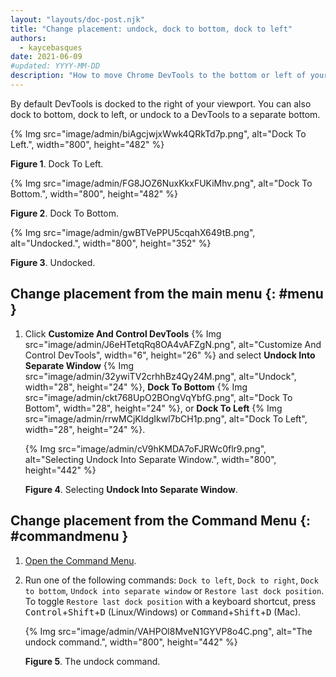 ```yaml
---
layout: "layouts/doc-post.njk"
title: "Change placement: undock, dock to bottom, dock to left"
authors:
  - kaycebasques
date: 2021-06-09
#updated: YYYY-MM-DD
description: "How to move Chrome DevTools to the bottom or left of your viewport, or to a separate window."
---
```


By default DevTools is docked to the right of your viewport. You can also dock to bottom, dock to
left, or undock to a DevTools to a separate bottom.

{% Img src="image/admin/biAgcjwjxWwk4QRkTd7p.png", alt="Dock To Left.", width="800", height="482" %}

**Figure 1**. Dock To Left.

{% Img src="image/admin/FG8JOZ6NuxKkxFUKiMhv.png", alt="Dock To Bottom.", width="800", height="482" %}

**Figure 2**. Dock To Bottom.

{% Img src="image/admin/gwBTVePPU5cqahX649tB.png", alt="Undocked.", width="800", height="352" %}

**Figure 3**. Undocked.

## Change placement from the main menu {: #menu }

1.  Click **Customize And Control DevTools**
    {% Img src="image/admin/J6eHTetqRq8OA4vAFZgN.png", alt="Customize And Control DevTools", width="6", height="26" %} and
    select **Undock Into Separate Window**
    {% Img src="image/admin/32ywiTV2crhhBz4Qy24M.png", alt="Undock", width="28", height="24" %}, **Dock To Bottom**
    {% Img src="image/admin/ckt768UpO2BOngVqYbfG.png", alt="Dock To Bottom", width="28", height="24" %}, or **Dock To
    Left** {% Img src="image/admin/rrwMCjKldgIkwl7bCH1p.png", alt="Dock To Left", width="28", height="24" %}.

    {% Img src="image/admin/cV9hKMDA7oFJRWc0flr9.png", alt="Selecting Undock Into Separate Window.", width="800", height="442" %}

    **Figure 4**. Selecting **Undock Into Separate Window**.

## Change placement from the Command Menu {: #commandmenu }

1.  [Open the Command Menu][1].
2.  Run one of the following commands: `Dock to left`, `Dock to right`, `Dock to bottom`, `Undock into separate window` or `Restore last dock position`. To toggle `Restore last dock position` with a keyboard shortcut, press <kbd>Control</kbd>+<kbd>Shift</kbd>+<kbd>D</kbd> (Linux/Windows) or <kbd>Command</kbd>+<kbd>Shift</kbd>+<kbd>D</kbd> (Mac).

    {% Img src="image/admin/VAHPOl8MveN1GYVP8o4C.png", alt="The undock command.", width="800", height="442" %}

    **Figure 5**. The undock command.

[1]: /docs/devtools/command-menu

